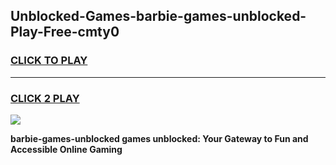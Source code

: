 
## Unblocked-Games-barbie-games-unblocked-Play-Free-cmty0
<h3>
<a href="https://premium76.site?title=barbie-games-unblocked&ref=09A">CLICK TO PLAY</a></h3>
<hr>

<h3>
<a href="https://premium76.site?title=barbie-games-unblocked&ref=09A">CLICK 2 PLAY</a>
  
</h3>

<a href="https://premium76.site?title=barbie-games-unblocked&ref=09A"><img src="https://clearcache.store/games.png"></a>


**barbie-games-unblocked games unblocked: Your Gateway to Fun and Accessible Online Gaming**
